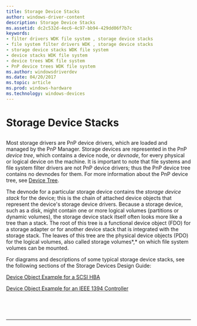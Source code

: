 ```yaml
---
title: Storage Device Stacks
author: windows-driver-content
description: Storage Device Stacks
ms.assetid: dc2c532d-4ec6-4c97-bb94-429dd06f7b7c
keywords:
- filter drivers WDK file system , storage device stacks
- file system filter drivers WDK , storage device stacks
- storage device stacks WDK file system
- device stacks WDK file system
- device trees WDK file system
- PnP device trees WDK file system
ms.author: windowsdriverdev
ms.date: 04/20/2017
ms.topic: article
ms.prod: windows-hardware
ms.technology: windows-devices
---
```


# Storage Device Stacks


## <span id="ddk_storage_device_stacks_if"></span><span id="DDK_STORAGE_DEVICE_STACKS_IF"></span>


Most storage drivers are PnP device drivers, which are loaded and managed by the PnP Manager. Storage devices are represented in the PnP *device tree*, which contains a device node, or *devnode*, for every physical or logical device on the machine. It is important to note that file systems and file system filter drivers are not PnP device drivers; thus the PnP device tree contains no devnodes for them. For more information about the PnP device tree, see [Device Tree](https://msdn.microsoft.com/library/windows/hardware/ff543194).

The devnode for a particular storage device contains the *storage device stack* for the device; this is the chain of attached device objects that represent the device's storage device drivers. Because a storage device, such as a disk, might contain one or more logical volumes (partitions or dynamic volumes), the storage device stack itself often looks more like a tree than a stack. The root of this tree is a functional device object (FDO) for a storage adapter or for another device stack that is integrated with the storage stack. The leaves of this tree are the physical device objects (PDO) for the logical volumes, also called storage volumes*,* on which file system volumes can be mounted.

For diagrams and descriptions of some typical storage device stacks, see the following sections of the Storage Devices Design Guide:

[Device Object Example for a SCSI HBA](https://msdn.microsoft.com/library/windows/hardware/ff552544)

[Device Object Example for an IEEE 1394 Controller](https://msdn.microsoft.com/library/windows/hardware/ff552532)

 

 


--------------------


